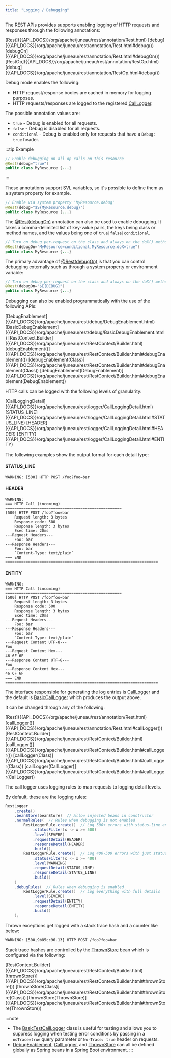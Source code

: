 ```yaml
---
title: "Logging / Debugging"
---
```


The REST APIs provides supports enabling logging of HTTP requests and responses through the following annotations:

<tree>
<node-0><java-annotation>[Rest]({{API_DOCS}}/org/apache/juneau/rest/annotation/Rest.html)</java-annotation></node-0>
<node-1><java-method-annotation>[debug]({{API_DOCS}}/org/apache/juneau/rest/annotation/Rest.html#debug())</java-method-annotation></node-1>
<node-1><java-method-annotation>[debugOn]({{API_DOCS}}/org/apache/juneau/rest/annotation/Rest.html#debugOn())</java-method-annotation></node-1>
<node-0><java-annotation>[RestOp]({{API_DOCS}}/org/apache/juneau/rest/annotation/RestOp.html)</java-annotation></node-0>
<node-1><java-method-annotation>[debug]({{API_DOCS}}/org/apache/juneau/rest/annotation/RestOp.html#debug())</java-method-annotation></node-1>
</tree>

Debug mode enables the following:

- HTTP request/response bodies are cached in memory for logging purposes.
- HTTP requests/responses are logged to the registered [CallLogger]({{API_DOCS}}/org/apache/juneau/rest/logger/CallLogger.html).

The possible annotation values are:

- `true` - Debug is enabled for all requests.
- `false` - Debug is disabled for all requests.
- `conditional` - Debug is enabled only for requests that have a `Debug: true` header.

:::tip Example
```java
// Enable debugging on all op calls on this resource
@Rest(debug="true")
public class MyResource {...}
```
:::

These annotations support SVL variables, so it's possible to define them as a system property for example.

```java
// Enable via system property 'MyResource.debug'
@Rest(debug="$S{MyResource.debug}")
public class MyResource {...}
```

The [@Rest(debugOn)]({{API_DOCS}}/org/apache/juneau/rest/annotation/Rest.html#debugOn()) annotation can also be used to
enable debugging.
It takes a comma-delimited list of key-value pairs, the keys being class or method names, and the values being one of `true|false|conditional`.

```java
// Turn on debug per-request on the class and always on the doX() method
@Rest(debugOn="MyResource=conditional,MyResource.doX=true")
public class MyResource {...}
```

The primary advantage of [@Rest(debugOn)]({{API_DOCS}}/org/apache/juneau/rest/annotation/Rest.html#debugOn()) is that
you can control debugging externally such as through a system property or environment variable:

```java
// Turn on debug per-request on the class and always on the doX() method
@Rest(debugOn="$E{DEBUG}")
public class MyResource {...}
```

Debugging can also be enabled programmatically with the use of the following APIs:

<tree>
<node-0><java-class>[DebugEnablement]({{API_DOCS}}/org/apache/juneau/rest/debug/DebugEnablement.html)</java-class></node-0>
<node-1><javac-class>[BasicDebugEnablement]({{API_DOCS}}/org/apache/juneau/rest/debug/BasicDebugEnablement.html)</javac-class></node-1>
<node-0><java-class>[RestContext.Builder]({{API_DOCS}}/org/apache/juneau/rest/RestContext/Builder.html)</java-class></node-0>
<node-1><javac-method>[debugEnablement()]({{API_DOCS}}/org/apache/juneau/rest/RestContext/Builder.html#debugEnablement())</javac-method> <javac-method>[debugEnablement(Class)]({{API_DOCS}}/org/apache/juneau/rest/RestContext/Builder.html#debugEnablement(Class))</javac-method> <javac-method>[debugEnablement(DebugEnablement)]({{API_DOCS}}/org/apache/juneau/rest/RestContext/Builder.html#debugEnablement(DebugEnablement))</javac-method></node-1>
</tree>

HTTP calls can be logged with the following levels of granularity:

<tree>
<node-0><java-class>[CallLoggingDetail]({{API_DOCS}}/org/apache/juneau/rest/logger/CallLoggingDetail.html)</java-class></node-0>
<node-1><javac-field>[STATUS_LINE]({{API_DOCS}}/org/apache/juneau/rest/logger/CallLoggingDetail.html#STATUS_LINE)</javac-field> <javac-field>[HEADER]({{API_DOCS}}/org/apache/juneau/rest/logger/CallLoggingDetail.html#HEADER)</javac-field> <javac-field>[ENTITY]({{API_DOCS}}/org/apache/juneau/rest/logger/CallLoggingDetail.html#ENTITY)</javac-field></node-1>
</tree>


The following examples show the output format for each detail type:

#### STATUS_LINE

```text
WARNING: [500] HTTP POST /foo?foo=bar
```

#### HEADER

```text
WARNING:
=== HTTP Call (incoming) ===================================================
[500] HTTP POST /foo?foo=bar
    Request length: 3 bytes
    Response code: 500
    Response length: 3 bytes
    Exec time: 20ms
---Request Headers---
    Foo: bar
---Response Headers---
    Foo: bar
    `Content-Type: text/plain`
=== END ===================================================================
```

#### ENTITY

```text
WARNING:
=== HTTP Call (incoming) ===================================================
[500] HTTP POST /foo?foo=bar
    Request length: 3 bytes
    Response code: 500
    Response length: 3 bytes
    Exec time: 20ms
---Request Headers---
    Foo: bar
---Response Headers---
    Foo: bar
    `Content-Type: text/plain`
---Request Content UTF-8---
Foo
---Request Content Hex---
46 6F 6F
---Response Content UTF-8---
Foo
---Response Content Hex---
46 6F 6F
=== END ===================================================================
```

The interface responsible for generating the log entries is [CallLogger]({{API_DOCS}}/org/apache/juneau/rest/logger/CallLogger.html) and the default is [BasicCallLogger]({{API_DOCS}}/org/apache/juneau/rest/logger/BasicCallLogger.html) which produces the output above.

It can be changed through any of the following:

<tree>
<node-0><java-annotation>[Rest]({{API_DOCS}}/org/apache/juneau/rest/annotation/Rest.html)</java-annotation></node-0>
<node-1><javac-method-annotation>[callLogger()]({{API_DOCS}}/org/apache/juneau/rest/annotation/Rest.html#callLogger())</javac-method-annotation></node-1>
<node-0><java-class>[RestContext.Builder]({{API_DOCS}}/org/apache/juneau/rest/RestContext/Builder.html)</java-class></node-0>
<node-1><javac-method>[callLogger()]({{API_DOCS}}/org/apache/juneau/rest/RestContext/Builder.html#callLogger())</javac-method> <javac-method>[callLogger(Class)]({{API_DOCS}}/org/apache/juneau/rest/RestContext/Builder.html#callLogger(Class))</javac-method> <javac-method>[callLogger(CallLogger)]({{API_DOCS}}/org/apache/juneau/rest/RestContext/Builder.html#callLogger(CallLogger))</javac-method></node-1>
</tree>

The call logger uses logging rules to map requests to logging detail levels.

By default, these are the logging rules:

```java
RestLogger
    .create()
    .beanStore(beanStore)  // Allow injected beans in constructor
    .normalRules(  // Rules when debugging is not enabled
        RestLoggerRule.create()  // Log 500+ errors with status-line and header information
            .statusFilter(x -> x >= 500)
            .level(SEVERE)
            .requestDetail(HEADER)
            .responseDetail(HEADER)
            .build(),
        RestLoggerRule.create()  // Log 400-500 errors with just status-line information
            .statusFilter(x -> x >= 400)
            .level(WARNING)
            .requestDetail(STATUS_LINE)
            .responseDetail(STATUS_LINE)
            .build()
    )
    .debugRules(  // Rules when debugging is enabled
        RestLoggerRule.create()  // Log everything with full details
            .level(SEVERE)
            .requestDetail(ENTITY)
            .responseDetail(ENTITY)
            .build()
    );
```

Thrown exceptions get logged with a stack trace hash and a counter like below:

```text
WARNING: [500,9b85cc96.13] HTTP POST /foo?foo=bar
```

Stack trace hashes are controlled by the [ThrownStore]({{API_DOCS}}/org/apache/juneau/rest/stats/ThrownStore.html) bean
which is configured via the following:

<tree>
<node-0><java-class>[RestContext.Builder]({{API_DOCS}}/org/apache/juneau/rest/RestContext/Builder.html)</java-class></node-0>
<node-1><java-method>[thrownStore()]({{API_DOCS}}/org/apache/juneau/rest/RestContext/Builder.html#thrownStore())</java-method></node-1>
<node-1><java-method>[thrownStore(Class)]({{API_DOCS}}/org/apache/juneau/rest/RestContext/Builder.html#thrownStore(Class))</java-method></node-1>
<node-1><java-method>[thrownStore(ThrownStore)]({{API_DOCS}}/org/apache/juneau/rest/RestContext/Builder.html#thrownStore(ThrownStore))</java-method></node-1>
</tree>

:::note
- The [BasicTestCallLogger]({{API_DOCS}}/org/apache/juneau/rest/logger/BasicTestCallLogger.html) class is useful for testing and allows you to suppress logging when testing error conditions by passing in a `noTrace=true` query parameter or `No-Trace: true` header on requests.
- [DebugEnablement]({{API_DOCS}}/org/apache/juneau/rest/debug/DebugEnablement.html), [CallLogger]({{API_DOCS}}/org/apache/juneau/rest/logger/CallLogger.html), and [ThrownStore]({{API_DOCS}}/org/apache/juneau/rest/stats/ThrownStore.html) can all be defined globally as Spring beans in a Spring Boot environment.
:::

